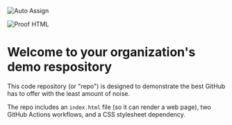 ![Auto Assign](https://github.com/LYR-Marketing-and-Furniture-Center/demo-repository/actions/workflows/auto-assign.yml/badge.svg)

![Proof HTML](https://github.com/LYR-Marketing-and-Furniture-Center/demo-repository/actions/workflows/proof-html.yml/badge.svg)

# Welcome to your organization's demo respository
This code repository (or "repo") is designed to demonstrate the best GitHub has to offer with the least amount of noise.

The repo includes an `index.html` file (so it can render a web page), two GitHub Actions workflows, and a CSS stylesheet dependency.
